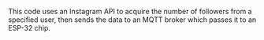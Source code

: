 This code uses an Instagram API to acquire the number of followers from a specified user, then sends the data to an MQTT broker which passes it to an ESP-32 chip.